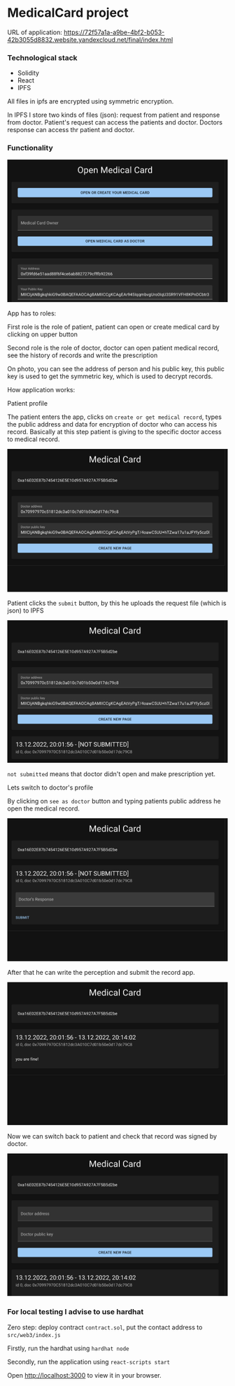 # MedicalCard project

URL of application: https://72f57a1a-a9be-4bf2-b053-42b3055d8832.website.yandexcloud.net/final/index.html

### Technological stack 

- Solidity
- React
- IPFS

All files in ipfs are encrypted using symmetric encryption. 

In IPFS I store two kinds of files (json): request from patient and response from doctor. Patient's request can access the patients and doctor.
Doctors response can access thr patient and doctor. 



### Functionality

![img.png](sceens/1.png)

App has to roles: 

First role is the role of patient, patient can open or create medical card by clicking on upper button 

Second role is the role of doctor, doctor can open patient medical record, see the history of records and write the prescription

On photo, you can see the address of person and his public key, this public key is used to get the symmetric key, which is used to decrypt records. 


How application works: 

Patient profile 

The patient enters the app, clicks on `create or get medical record`, types the public address and data for encryption of doctor  who can access his record.
Basically at this step patient is giving to the specific doctor access to medical record.  

![img_1.png](sceens/2.png)

Patient clicks the `submit` button, by this he uploads the request file (which is json) to IPFS

![img_2.png](sceens/3.png)

`not submitted` means that doctor didn't open and make prescription yet. 

Lets switch to doctor's profile 

By clicking on `see as doctor` button and typing patients public address he open the medical record. 

![img_3.png](sceens/4.png)

After that he can write the perception and submit the record app. 

![img_4.png](sceens/5.png)

Now we can switch back to patient and check that record was signed by doctor. 

![img_5.png](sceens/6.png)



### For local testing I advise to use hardhat 

Zero step: deploy contract `contract.sol`, put the contact address to `src/web3/index.js`

Firstly, run the hardhat using `hardhat node`

Secondly, run the application using `react-scripts start`

Open [http://localhost:3000](http://localhost:3000) to view it in your browser.
